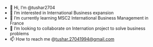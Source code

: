- 👋 Hi, I’m @tushar2704
- 👀 I’m interested in International Business expansion
- 🌱 I’m currently learning MSC2 International Business Management in France
- 💞️ I’m looking to collaborate on Internation project to solve business problems
- 📫 How to reach me @tushar.27041994@gmail.com

<!---
tushar2704/tushar2704 is a ✨ special ✨ repository because its `README.md` (this file) appears on your GitHub profile.
You can click the Preview link to take a look at your changes.
--->
